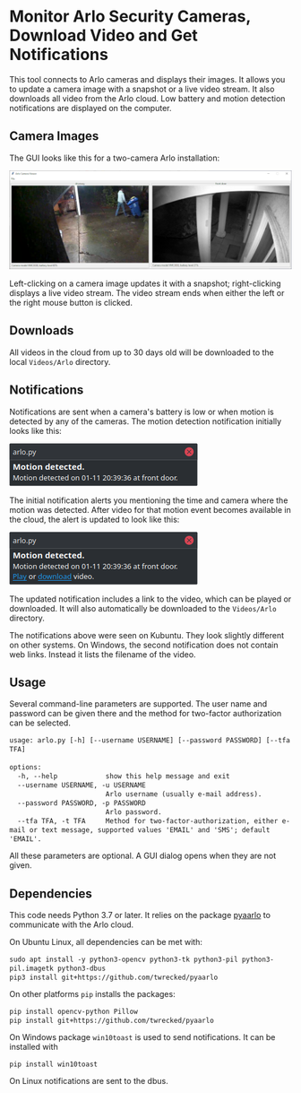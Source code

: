 # Monitor Arlo Security Cameras, Download Video and Get Notifications

This tool connects to Arlo cameras and displays their images. It allows you to update
a camera image with a snapshot or a live video stream. It also downloads all
video from the Arlo cloud. Low battery and motion detection notifications are
displayed on the computer.

## Camera Images

The GUI looks like this for a two-camera Arlo installation:

![GUI](/images/gui.png)

Left-clicking on a camera image updates it with a snapshot; right-clicking displays
a live video stream. The video stream ends when either the left or the right
mouse button is clicked.

## Downloads

All videos in the cloud from up to 30 days old will be downloaded to the local
`Videos/Arlo` directory.

## Notifications

Notifications are sent when a camera's battery is low or when motion is detected
by any of the cameras. The motion detection notification initially looks like
this:

![Notification 1](/images/notification1.png)

The initial notification alerts you mentioning the time and camera where the motion was
detected. After video for that motion event becomes available in the cloud,
the alert is updated to look like this:

![Notification 2](/images/notification2.png)

The updated notification includes a link to the video, which can be played or
downloaded. It will also automatically be downloaded to the `Videos/Arlo` directory.

The notifications above were seen on Kubuntu. They look slightly different on other
systems. On Windows, the second notification does not contain web links. Instead it
lists the filename of the video.

## Usage

Several command-line parameters are supported. The user name and password can
be given there and the method for two-factor authorization can be selected.

```
usage: arlo.py [-h] [--username USERNAME] [--password PASSWORD] [--tfa TFA]

options:
  -h, --help            show this help message and exit
  --username USERNAME, -u USERNAME
                        Arlo username (usually e-mail address).
  --password PASSWORD, -p PASSWORD
                        Arlo password.
  --tfa TFA, -t TFA     Method for two-factor-authorization, either e-mail or text message, supported values 'EMAIL' and 'SMS'; default 'EMAIL'.
```
All these parameters are optional. A GUI dialog opens when they are not given.

## Dependencies

This code needs Python 3.7 or later. It relies on the package
[pyaarlo](https://github.com/twrecked/pyaarlo) to communicate with the
Arlo cloud.

On Ubuntu Linux, all dependencies can be met with:

```
sudo apt install -y python3-opencv python3-tk python3-pil python3-pil.imagetk python3-dbus
pip3 install git+https://github.com/twrecked/pyaarlo
```

On other platforms `pip` installs the packages:

```
pip install opencv-python Pillow
pip install git+https://github.com/twrecked/pyaarlo
```

On Windows package `win10toast` is used to send notifications. It can be
installed with

```
pip install win10toast
```

On Linux notifications are sent to the dbus.
